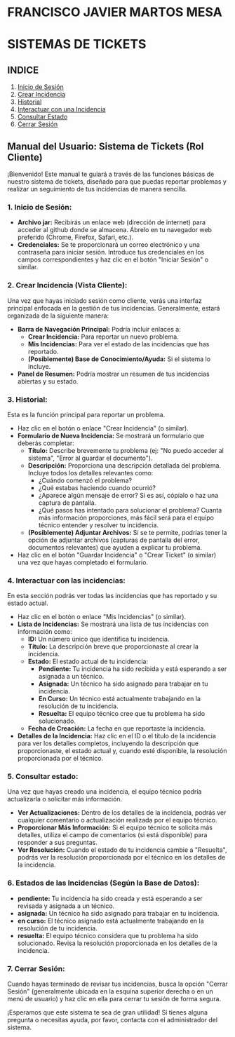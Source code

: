 # FRANCISCO JAVIER MARTOS MESA
# SISTEMAS DE TICKETS

## INDICE

1.  [Inicio de Sesión](#1-inicio-de-sesión)
2.  [Crear Incidencia](#2-crear-incidencia-vista-cliente)
3.  [Historial](#3-crear-incidencia-vista-cliente)
4.  [Interactuar con una Incidencia](#4-interactuar-con-las-incidencias)
5.  [Consultar Estado](#5-consultar-estado)
6.  [Cerrar Sesión](#6-cerrar-sesión)

## Manual del Usuario: Sistema de Tickets (Rol Cliente)

¡Bienvenido! Este manual te guiará a través de las funciones básicas de nuestro sistema de tickets, diseñado para que puedas reportar problemas y realizar un seguimiento de tus incidencias de manera sencilla.

### 1. Inicio de Sesión:

* **Archivo jar:** Recibirás un enlace web (dirección de internet) para acceder al github donde se almacena. Ábrelo en tu navegador web preferido (Chrome, Firefox, Safari, etc.).
* **Credenciales:** Se te proporcionará un correo electrónico y una contraseña para iniciar sesión. Introduce tus credenciales en los campos correspondientes y haz clic en el botón "Iniciar Sesión" o similar.

### 2. Crear Incidencia (Vista Cliente):

Una vez que hayas iniciado sesión como cliente, verás una interfaz principal enfocada en la gestión de tus incidencias. Generalmente, estará organizada de la siguiente manera:

* **Barra de Navegación Principal:** Podría incluir enlaces a:
    * **Crear Incidencia:** Para reportar un nuevo problema.
    * **Mis Incidencias:** Para ver el estado de las incidencias que has reportado.
    * **(Posiblemente) Base de Conocimiento/Ayuda:** Si el sistema lo incluye.
* **Panel de Resumen:** Podría mostrar un resumen de tus incidencias abiertas y su estado.

### 3. Historial:

Esta es la función principal para reportar un problema.

* Haz clic en el botón o enlace "Crear Incidencia" (o similar).
* **Formulario de Nueva Incidencia:** Se mostrará un formulario que deberás completar:
    * **Título:** Describe brevemente tu problema (ej: "No puedo acceder al sistema", "Error al guardar el documento").
    * **Descripción:** Proporciona una descripción detallada del problema. Incluye todos los detalles relevantes como:
        * ¿Cuándo comenzó el problema?
        * ¿Qué estabas haciendo cuando ocurrió?
        * ¿Aparece algún mensaje de error? Si es así, cópialo o haz una captura de pantalla.
        * ¿Qué pasos has intentado para solucionar el problema? Cuanta más información proporciones, más fácil será para el equipo técnico entender y resolver tu incidencia.
    * **(Posiblemente) Adjuntar Archivos:** Si se te permite, podrías tener la opción de adjuntar archivos (capturas de pantalla del error, documentos relevantes) que ayuden a explicar tu problema.
* Haz clic en el botón "Guardar Incidencia" o "Crear Ticket" (o similar) una vez que hayas completado el formulario.

### 4. Interactuar con las incidencias:

En esta sección podrás ver todas las incidencias que has reportado y su estado actual.

* Haz clic en el botón o enlace "Mis Incidencias" (o similar).
* **Lista de Incidencias:** Se mostrará una lista de tus incidencias con información como:
    * **ID:** Un número único que identifica tu incidencia.
    * **Título:** La descripción breve que proporcionaste al crear la incidencia.
    * **Estado:** El estado actual de tu incidencia:
        * **Pendiente:** Tu incidencia ha sido recibida y está esperando a ser asignada a un técnico.
        * **Asignada:** Un técnico ha sido asignado para trabajar en tu incidencia.
        * **En Curso:** Un técnico está actualmente trabajando en la resolución de tu incidencia.
        * **Resuelta:** El equipo técnico cree que tu problema ha sido solucionado.
    * **Fecha de Creación:** La fecha en que reportaste la incidencia.
* **Detalles de la Incidencia:** Haz clic en el ID o el título de la incidencia para ver los detalles completos, incluyendo la descripción que proporcionaste, el estado actual y, cuando esté disponible, la resolución proporcionada por el técnico.

### 5. Consultar estado:

Una vez que hayas creado una incidencia, el equipo técnico podría actualizarla o solicitar más información.

* **Ver Actualizaciones:** Dentro de los detalles de la incidencia, podrás ver cualquier comentario o actualización realizada por el equipo técnico.
* **Proporcionar Más Información:** Si el equipo técnico te solicita más detalles, utiliza el campo de comentarios (si está disponible) para responder a sus preguntas.
* **Ver Resolución:** Cuando el estado de tu incidencia cambie a "Resuelta", podrás ver la resolución proporcionada por el técnico en los detalles de la incidencia.

### 6. Estados de las Incidencias (Según la Base de Datos):

* **pendiente:** Tu incidencia ha sido creada y está esperando a ser revisada y asignada a un técnico.
* **asignada:** Un técnico ha sido asignado para trabajar en tu incidencia.
* **en curso:** El técnico asignado está actualmente trabajando en la resolución de tu incidencia.
* **resuelta:** El equipo técnico considera que tu problema ha sido solucionado. Revisa la resolución proporcionada en los detalles de la incidencia.

### 7. Cerrar Sesión:

Cuando hayas terminado de revisar tus incidencias, busca la opción "Cerrar Sesión" (generalmente ubicada en la esquina superior derecha o en un menú de usuario) y haz clic en ella para cerrar tu sesión de forma segura.

¡Esperamos que este sistema te sea de gran utilidad! Si tienes alguna pregunta o necesitas ayuda, por favor, contacta con el administrador del sistema.
